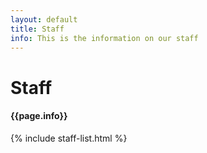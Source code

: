 ```yaml
---
layout: default
title: Staff
info: This is the information on our staff
---
```


# Staff

#### {{page.info}}

{% include staff-list.html %}

<!-- Maybe turn this into an md filetype and add the html -->